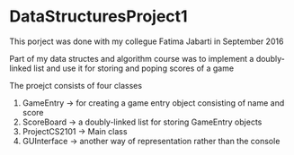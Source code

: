 # DataStructuresProject1
This porject was done with my collegue Fatima Jabarti in September 2016

Part of my data structes and algorithm course was to implement a doubly-linked list and use it for storing and poping scores of a game

The proejct consists of four classes
  1. GameEntry -> for creating a game entry object consisting of name and score
  2. ScoreBoard -> a doubly-linked list for storing GameEntry objects
  3. ProjectCS2101 -> Main class
  4. GUInterface -> another way of representation rather than the console
